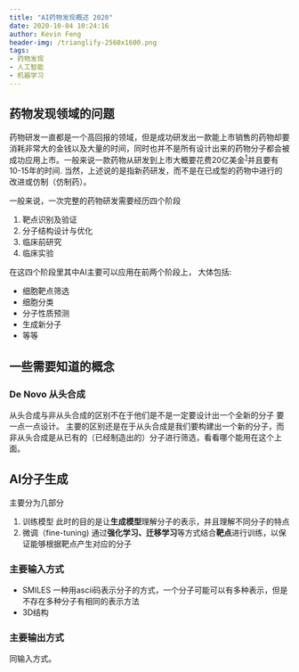 ```yaml
---
title: "AI药物发现概述 2020"
date: 2020-10-04 10:24:16
author: Kevin Feng
header-img: /trianglify-2560x1600.png
tags:
- 药物发现
- 人工智能
- 机器学习
---
```


## 药物发现领域的问题
药物研发一直都是一个高回报的领域，但是成功研发出一款能上市销售的药物却要消耗非常大的金钱以及大量的时间，同时也并不是所有设计出来的药物分子都会被成功应用上市。一般来说一款药物从研发到上市大概要花费20亿美金<sup>[1](https://www.sciencedirect.com/science/article/abs/pii/S0167629616000291)</sup>并且要有10-15年的时间.  当然，上述说的是指新药研发，而不是在已成型的药物中进行的改进或仿制（仿制药）。

一般来说，一次完整的药物研发需要经历四个阶段
1. 靶点识别及验证
2. 分子结构设计与优化
3. 临床前研究
4. 临床实验

在这四个阶段里其中AI主要可以应用在前两个阶段上， 大体包括:
   - 细胞靶点筛选
   - 细胞分类
   - 分子性质预测
   - 生成新分子
   - 等等

## 一些需要知道的概念
### De Novo 从头合成
从头合成与非从头合成的区别不在于他们是不是一定要设计出一个全新的分子 要一点一点设计。 主要的区别还是在于从头合成是我们要构建出一个新的分子，而非从头合成是从已有的（已经制造出的）分子进行筛选，看看哪个能用在这个上面。

## AI分子生成
主要分为几部分
1. 训练模型
    此时的目的是让**生成模型**理解分子的表示，并且理解不同分子的特点
2. 微调（fine-tuning)
    通过**强化学习、迁移学习**等方式结合**靶点**进行训练，以保证能够根据靶点产生对应的分子

### 主要输入方式
- SMILES
    一种用ascii码表示分子的方式，一个分子可能可以有多种表示，但是不存在多种分子有相同的表示方法
- 3D结构
### 主要输出方式
同输入方式。